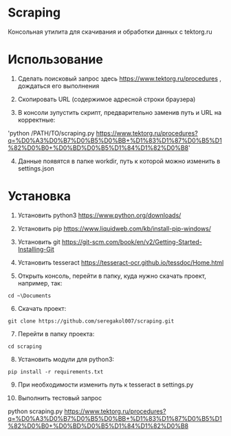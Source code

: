 # Scraping

Консольная утилита для скачивания и обработки данных с tektorg.ru

# Использование
1) Сделать поисковый запрос здесь https://www.tektorg.ru/procedures , дождаться его выполнения

2) Скопировать URL (содержимое адресной строки браузера)

3) В консоли зупустить скрипт, предварительно заменив путь и URL на корректные:

'python /PATH/TO/scraping.py https://www.tektorg.ru/procedures?q=%D0%A3%D0%B7%D0%B5%D0%BB+%D1%83%D1%87%D0%B5%D1%82%D0%B0+%D0%BD%D0%B5%D1%84%D1%82%D0%B8'

4) Данные появятся в папке workdir, путь к которой можно изменить в settings.json


# Установка
1) Установить python3 https://www.python.org/downloads/

2) Установить pip https://www.liquidweb.com/kb/install-pip-windows/

3) Установить git https://git-scm.com/book/en/v2/Getting-Started-Installing-Git

4) Установить tesseract https://tesseract-ocr.github.io/tessdoc/Home.html

5) Открыть консоль, перейти в папку, куда нужно скачать проект, например, так:

`cd ~\Documents`

6) Скачать проект:

`git clone https://github.com/seregakol007/scraping.git`

7) Перейти в папку проекта:

`cd scraping`

8) Установить модули для python3:

`pip install -r requirements.txt`

9) При необходимости изменить путь к tesseract в settings.py

10) Выполнить тестовый запрос

python scraping.py https://www.tektorg.ru/procedures?q=%D0%A3%D0%B7%D0%B5%D0%BB+%D1%83%D1%87%D0%B5%D1%82%D0%B0+%D0%BD%D0%B5%D1%84%D1%82%D0%B8
